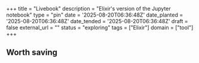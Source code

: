 +++
title = "Livebook"
description = "Elixir's version of the Jupyter notebook"
type = "pin"
date = '2025-08-20T06:36:48Z'
date_planted = '2025-08-20T06:36:48Z'
date_tended = '2025-08-20T06:36:48Z'
draft = false
external_url = ""
status = "exploring"
tags = ["Elixir"]
domain = ["tool"]
+++

## Worth saving
